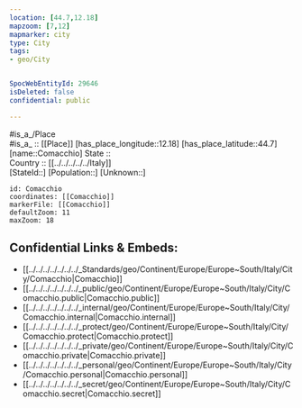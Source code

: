 ```yaml
---
location: [44.7,12.18] 
mapzoom: [7,12] 
mapmarker: city 
type: City
tags:
- geo/City


SpocWebEntityId: 29646
isDeleted: false
confidential: public

---
```

#is_a_/Place  
#is_a_ :: [[Place]] 
[has_place_longitude::12.18] 
[has_place_latitude::44.7] 
[name::Comacchio] 
State ::  
Country :: [[../../../../../Italy]]  
[StateId::] 
[Population::] 
[Unknown::] 


```leaflet
id: Comacchio
coordinates: [[Comacchio]] 
markerFile: [[Comacchio]] 
defaultZoom: 11 
maxZoom: 18
```


## Confidential Links & Embeds: 
- [[../../../../../../../_Standards/geo/Continent/Europe/Europe~South/Italy/City/Comacchio|Comacchio]] 
- [[../../../../../../../_public/geo/Continent/Europe/Europe~South/Italy/City/Comacchio.public|Comacchio.public]] 
- [[../../../../../../../_internal/geo/Continent/Europe/Europe~South/Italy/City/Comacchio.internal|Comacchio.internal]] 
- [[../../../../../../../_protect/geo/Continent/Europe/Europe~South/Italy/City/Comacchio.protect|Comacchio.protect]] 
- [[../../../../../../../_private/geo/Continent/Europe/Europe~South/Italy/City/Comacchio.private|Comacchio.private]] 
- [[../../../../../../../_personal/geo/Continent/Europe/Europe~South/Italy/City/Comacchio.personal|Comacchio.personal]] 
- [[../../../../../../../_secret/geo/Continent/Europe/Europe~South/Italy/City/Comacchio.secret|Comacchio.secret]] 
